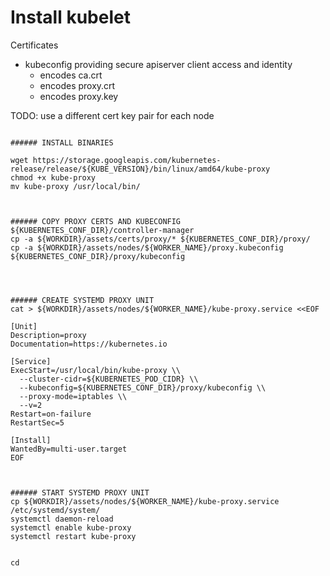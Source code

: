 # Install kubelet

Certificates
- kubeconfig providing secure apiserver client access and identity
  - encodes ca.crt
  - encodes proxy.crt
  - encodes proxy.key

TODO: use a different cert key pair for each node


```

###### INSTALL BINARIES

wget https://storage.googleapis.com/kubernetes-release/release/${KUBE_VERSION}/bin/linux/amd64/kube-proxy
chmod +x kube-proxy
mv kube-proxy /usr/local/bin/



###### COPY PROXY CERTS AND KUBECONFIG
${KUBERNETES_CONF_DIR}/controller-manager
cp -a ${WORKDIR}/assets/certs/proxy/* ${KUBERNETES_CONF_DIR}/proxy/
cp -a ${WORKDIR}/assets/nodes/${WORKER_NAME}/proxy.kubeconfig ${KUBERNETES_CONF_DIR}/proxy/kubeconfig




###### CREATE SYSTEMD PROXY UNIT
cat > ${WORKDIR}/assets/nodes/${WORKER_NAME}/kube-proxy.service <<EOF

[Unit]
Description=proxy
Documentation=https://kubernetes.io

[Service]
ExecStart=/usr/local/bin/kube-proxy \\
  --cluster-cidr=${KUBERNETES_POD_CIDR} \\
  --kubeconfig=${KUBERNETES_CONF_DIR}/proxy/kubeconfig \\
  --proxy-mode=iptables \\
  --v=2
Restart=on-failure
RestartSec=5

[Install]
WantedBy=multi-user.target
EOF



###### START SYSTEMD PROXY UNIT
cp ${WORKDIR}/assets/nodes/${WORKER_NAME}/kube-proxy.service /etc/systemd/system/
systemctl daemon-reload
systemctl enable kube-proxy
systemctl restart kube-proxy


cd



```
